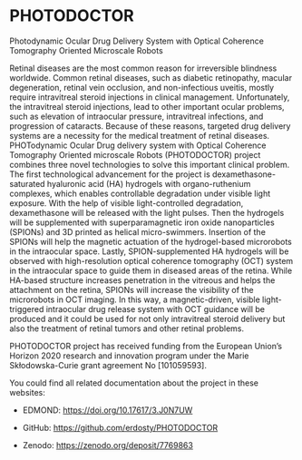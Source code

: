 # PHOTODOCTOR

Photodynamic Ocular Drug Delivery System with Optical Coherence Tomography Oriented Microscale Robots

Retinal diseases are the most common reason for irreversible blindness worldwide. Common retinal diseases, such as diabetic retinopathy, macular degeneration, retinal vein occlusion, and non-infectious uveitis, mostly require intravitreal steroid injections in clinical management. Unfortunately, the intravitreal steroid injections, lead to other important ocular problems, such as elevation of intraocular pressure, intravitreal infections, and progression of cataracts. Because of these reasons, targeted drug delivery systems are a necessity for the medical treatment of retinal diseases. PHOTodynamic Ocular Drug delivery system with Optical Coherence Tomography Oriented microscale Robots (PHOTODOCTOR) project combines three novel technologies to solve this important clinical problem. The first technological advancement for the project is dexamethasone-saturated hyaluronic acid (HA) hydrogels with organo-ruthenium complexes, which enables controllable degradation under visible light exposure. With the help of visible light-controlled degradation, dexamethasone will be released with the light pulses. Then the hydrogels will be supplemented with superparamagnetic iron oxide nanoparticles (SPIONs) and 3D printed as helical micro-swimmers. Insertion of the SPIONs will help the magnetic actuation of the hydrogel-based microrobots in the intraocular space. Lastly, SPION-supplemented HA hydrogels will be observed with high-resolution optical coherence tomography (OCT) system in the intraocular space to guide them in diseased areas of the retina. While HA-based structure increases penetration in the vitreous and helps the attachment on the retina, SPIONs will increase the visibility of the microrobots in OCT imaging. In this way, a magnetic-driven, visible light-triggered intraocular drug release system with OCT guidance will be produced and it could be used for not only intravitreal steroid delivery but also the treatment of retinal tumors and other retinal problems.

PHOTODOCTOR project has received funding from the European Union’s Horizon 2020 research and innovation program under the Marie Skłodowska-Curie grant agreement No [101059593].

You could find all related documentation about the project in these websites:

-	EDMOND: https://doi.org/10.17617/3.J0N7UW

-	GitHub: https://github.com/erdosty/PHOTODOCTOR 

-	Zenodo: https://zenodo.org/deposit/7769863 
